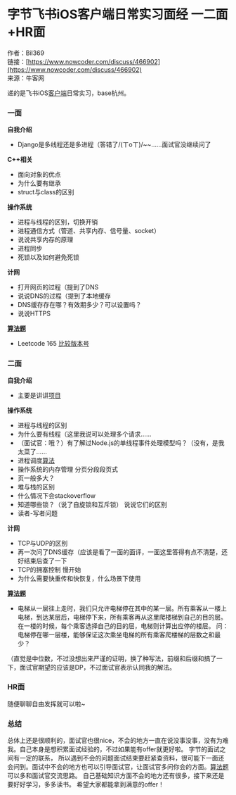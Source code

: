 # 字节飞书iOS客户端日常实习面经 一二面+HR面

作者：Bil369  
链接：[https://www.nowcoder.com/discuss/466902](https://www.nowcoder.com/discuss/466902)  
来源：牛客网  
  
递的是飞书iOS[客户端](/jump/super-jump/word?word=%E5%AE%A2%E6%88%B7%E7%AB%AF)日常实习，base杭州。

###  **一面**

 **自我介绍**

*  Django是多线程还是多进程（答错了/\(ㄒoㄒ\)/~~……面试官没继续问了

 **C++相关**

*  面向对象的优点
*  为什么要有继承
*  struct与class的区别 

 **操作系统**

*  进程与线程的区别，切换开销 
*  进程通信方式（管道、共享内存、信号量、socket）
*  说说共享内存的原理
*  进程同步
*  死锁以及如何避免死锁

 **计网**

*  打开网页的过程（提到了DNS
*  说说DNS的过程（提到了本地缓存 
*  DNS缓存存在哪？有效期多少？可以设置吗？
*  说说HTTPS

 [**算法题**](/jump/super-jump/word?word=%E7%AE%97%E6%B3%95%E9%A2%98)

*  Leetcode 165 [比较版本号](/jump/super-jump/word?word=%E6%AF%94%E8%BE%83%E7%89%88%E6%9C%AC%E5%8F%B7)

###  **二面**

 **自我介绍**

*  主要是讲讲[项目](/jump/super-jump/word?word=%E9%A1%B9%E7%9B%AE)

 **操作系统**

*  进程与线程的区别
*  为什么要有线程（这里我说可以处理多个请求……
*  （面试官：哦？）有了解过Node.js的单线程事件处理模型吗？（没有，是我太菜了……
*  进程调度[算法](/jump/super-jump/word?word=%E7%AE%97%E6%B3%95)
*  操作系统的内存管理 分页分段段页式
*  页一般多大？
*  堆与栈的区别
*  什么情况下会stackoverflow
*  知道哪些锁？（说了自旋锁和互斥锁） 说说它们的区别
*  读者-写者问题

 **计网**

*  TCP与UDP的区别
*  再一次问了DNS缓存（应该是看了一面的面评，一面这里答得有点不清楚，还好结束后查了一下
*  TCP的拥塞控制 慢开始
*  为什么需要快重传和快恢复，什么场景下使用

 [**算法题**](/jump/super-jump/word?word=%E7%AE%97%E6%B3%95%E9%A2%98)

*  电梯从一层往上走时，我们只允许电梯停在其中的某一层。所有乘客从一楼上电梯，到达某层后，电梯停下来，所有乘客再从这里爬楼梯到自己的目的层。在一楼的时候，每个乘客选择自己的目的层，电梯则计算出应停的楼层。  问：电梯停在哪一层楼，能够保证这次乘坐电梯的所有乘客爬楼梯的层数之和最少？

 （直觉是中位数，不过没想出来严谨的证明，换了种写法，前缀和后缀和搞了一下，面试官期望的应该是DP，不过面试官表示认同我的解法。

###  HR面

 随便聊聊自由发挥就可以啦~

###  总结

 总体上还是很顺利的，面试官也很nice，不会的地方一直在说没事没事，没有为难我。自己本身是想积累面试经验的，不过如果能有offer就更好啦。 字节的面试之间有一定的联系， 所以遇到不会的问题面试结束要赶紧查资料，很可能下一面还会问到。面试中不会的地方也可以引导面试官，让面试官多问你会的方面。[算法题](/jump/super-jump/word?word=%E7%AE%97%E6%B3%95%E9%A2%98)可以多和面试官交流思路。 自己基础知识方面不会的地方还有很多，接下来还是要好好学习，多多读书。 希望大家都能拿到满意的offer！

